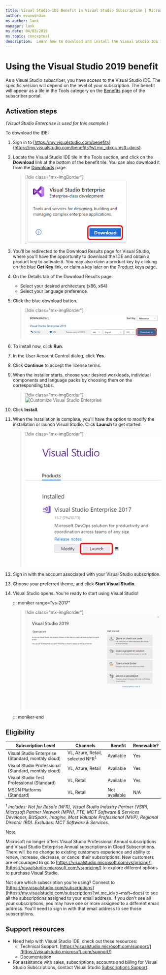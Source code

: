 ```yaml
---
title: Visual Studio IDE Benefit in Visual Studio Subscription | Microsoft Docs
author: evanwindom
ms.author: lank
manager: lank
ms.date: 04/03/2019
ms.topic: conceptual
description:  Learn how to download and install the Visual Studio IDE included in your Visual Studio subscription.
---
```


# Using the Visual Studio 2019 benefit

As a Visual Studio subscriber, you have access to the Visual Studio IDE.  The specific version will depend on the level of your subscription.  The benefit will appear as a tile in the Tools category on the [Benefits](https://my.visualstudio.com/benefits?wt.mc_id=o~msft~docs) page of the subscriber portal.

## Activation steps

*(Visual Studio Enterprise is used for this example.)*

To download the IDE:
1. Sign in to [https://my.visualstudio.com/benefits](https://my.visualstudio.com/benefits?wt.mc_id=o~msft~docs).
2. Locate the Visual Studio IDE tile in the Tools section, and click on the **Download** link at the bottom of the benefit tile.  You can also download it from the [Downloads](https://my.visualstudio.com/downloads?wt.mc_id=o~msft~docs) page.
   > [!div class="mx-imgBorder"]
   > ![Visual Studio Enterprise tile](_img/vs-ide-experience/vs-ide-tile.png)

3. You’ll be redirected to the Download Results page for Visual Studio, where you’ll have the opportunity to download the IDE and obtain a product key to activate it. You may also claim a product key by clicking on the blue **Get Key** link, or claim a key later on the [Product keys](https://my.visualstudio.com/productkeys) page.
4. On the Details tab of the Download Results page:
   - Select your desired architecture (x86, x64)
   - Select your language preference.
5. Click the blue download button.
   > [!div class="mx-imgBorder"]
   > ![Visual Studio Enterprise download details](_img/vs-ide-experience/vs-ide-download-details.png)
6. To install now, click **Run**.
7. In the User Account Control dialog, click **Yes**.
8. Click **Continue** to accept the license terms.
9. When the installer starts, choose your desired workloads, individual components and language packs by choosing them on the corresponding tabs.
   > [!div class="mx-imgBorder"]
   > ![Customize Visual Studio Enterprise](_img/vs-ide-experience/vs-ide-customize-install-cropped.png)

10. Click **Install**.

11. When the installation is complete, you'll have the option to modify the installation or launch Visual Studio.  Click **Launch** to get started.
    > [!div class="mx-imgBorder"]
    > ![Launch Visual Studio Enterprise](_img/vs-ide-experience/vs-ide-launch-cropped.png)

12. Sign in with the account associated with your Visual Studio subscription.

13. Choose your preferred theme, and click **Start Visual Studio**.

14. Visual Studio opens. You're ready to start using Visual Studio!

    ::: moniker range="vs-2017"

    > [!div class="mx-imgBorder"]
    > ![Start Using Visual Studio Enterprise](_img/vs-ide-experience/vs-ide-start-cropped.png)

    ::: moniker-end

## Eligibility

| Subscription Level                                                 |     Channels                                            | Benefit                                                          | Renewable?    |
|--------------------------------------------------------------------|---------------------------------------------------------|------------------------------------------------------------------|---------------|
| Visual Studio Enterprise (Standard, monthly cloud)   | VL, Azure, Retail,  selected NFR<sup>1</sup> | Available       |  Yes          |
| Visual Studio Professional (Standard, monthly cloud) | VL, Azure, Retail                                       | Available                                                            |  Yes          |
| Visual Studio Test Professional (Standard)                         | VL, Retail                                              | Available                                             |  Yes         |
| MSDN Platforms (Standard)                                          | VL, Retail                                              | Not available                                              |  N/A          |

<sup>1</sup>  *Includes:  Not for Resale (NFR), Visual Studio Industry Partner (VSIP), Microsoft Partner Network (MPN), FTE, MCT Software & Services Developer, BizSpark, Imagine, Most Valuable Professional (MVP), Regional Director (RD).  Excludes: MCT Software & Services.*

> [!NOTE]
> Microsoft no longer offers Visual Studio Professional Annual subscriptions and Visual Studio Enterprise Annual subscriptions in Cloud Subscriptions. There will be no change to existing customers experience and ability to renew, increase, decrease, or cancel their subscriptions. New customers are encouraged to go to [https://visualstudio.microsoft.com/vs/pricing/](https://visualstudio.microsoft.com/vs/pricing/) to explore different options to purchase Visual Studio.

Not sure which subscription you're using?  Connect to [https://my.visualstudio.com/subscriptions](https://my.visualstudio.com/subscriptions?wt.mc_id=o~msft~docs) to see all the subscriptions assigned to your email address. If you don't see all your subscriptions, you may have one or more assigned to a different email address.  You'll need to sign in with that email address to see those subscriptions.

## Support resources
- Need help with Visual Studio IDE, check out these resources:
  - Technical Support: [https://visualstudio.microsoft.com/support/](https://visualstudio.microsoft.com/support/)
  - [Documentation](/visualstudio/)
- For assistance with sales, subscriptions, accounts and billing for Visual Studio Subscriptions, contact Visual Studio [Subscriptions Support](https://visualstudio.microsoft.com/subscriptions/support/).

